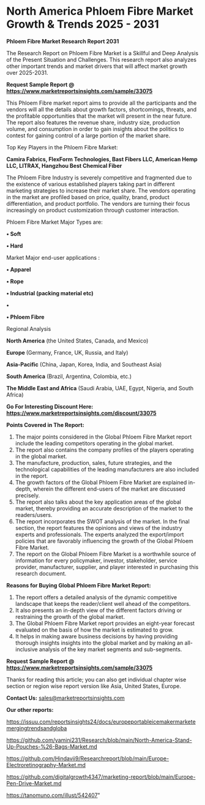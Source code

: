 # North America Phloem Fibre Market Growth & Trends 2025 - 2031

<strong>Phloem Fibre Market Research Report 2031</strong>

The Research Report on Phloem Fibre Market is a Skillful and Deep Analysis of the Present Situation and Challenges. This research report also analyzes other important trends and market drivers that will affect market growth over 2025-2031.

<strong>Request Sample Report @ <a href=https://www.marketreportsinsights.com/sample/33075>https://www.marketreportsinsights.com/sample/33075</a></strong>

This Phloem Fibre market report aims to provide all the participants and the vendors will all the details about growth factors, shortcomings, threats, and the profitable opportunities that the market will present in the near future. The report also features the revenue share, industry size, production volume, and consumption in order to gain insights about the politics to contest for gaining control of a large portion of the market share.

Top Key Players in the Phloem Fibre Market:

<strong>Camira Fabrics, FlexForm Technologies, Bast Fibers LLC, American Hemp LLC, LITRAX, Hangzhou Best Chemical Fiber</strong>

The Phloem Fibre Industry is severely competitive and fragmented due to the existence of various established players taking part in different marketing strategies to increase their market share. The vendors operating in the market are profiled based on price, quality, brand, product differentiation, and product portfolio. The vendors are turning their focus increasingly on product customization through customer interaction.

Phloem Fibre Market Major Types are:

<strong>•  Soft

•  Hard</strong>

Market Major end-user applications :

<strong>•  Apparel

•  Rope

•  Industrial (packing material etc)

•  

•  Phloem Fibre</strong>

Regional Analysis

</u><strong><b>North America</b></strong> (the United States, Canada, and Mexico)

<strong><b>Europe </b></strong>(Germany, France, UK, Russia, and Italy)

<strong><b>Asia-Pacific</b></strong> (China, Japan, Korea, India, and Southeast Asia)

<strong><b>South America</b></strong> (Brazil, Argentina, Colombia, etc.)

<strong><b>The Middle East and Africa</b></strong> (Saudi Arabia, UAE, Egypt, Nigeria, and South Africa)

<strong>Go For Interesting Discount Here: <a href=https://www.marketreportsinsights.com/discount/33075>https://www.marketreportsinsights.com/discount/33075</a></strong>

<strong>Points Covered in The Report:</strong>
<ol>
  <li>The major points considered in the Global Phloem Fibre Market report include the leading competitors operating in the global market.</li>
  <li>The report also contains the company profiles of the players operating in the global market.</li>
  <li>The manufacture, production, sales, future strategies, and the technological capabilities of the leading manufacturers are also included in the report.</li>
  <li>The growth factors of the Global Phloem Fibre Market are explained in-depth, wherein the different end-users of the market are discussed precisely.</li>
  <li>The report also talks about the key application areas of the global market, thereby providing an accurate description of the market to the readers/users.</li>
  <li>The report incorporates the SWOT analysis of the market. In the final section, the report features the opinions and views of the industry experts and professionals. The experts analyzed the export/import policies that are favorably influencing the growth of the Global Phloem Fibre Market.</li>
  <li>The report on the Global Phloem Fibre Market is a worthwhile source of information for every policymaker, investor, stakeholder, service provider, manufacturer, supplier, and player interested in purchasing this research document.</li>
</ol>
<strong>Reasons for Buying Global Phloem Fibre Market Report:</strong>

<ol>
  <li>The report offers a detailed analysis of the dynamic competitive landscape that keeps the reader/client well ahead of the competitors.</li>
  <li>It also presents an in-depth view of the different factors driving or restraining the growth of the global market.</li>
  <li>The Global Phloem Fibre Market report provides an eight-year forecast evaluated on the basis of how the market is estimated to grow.</li>
  <li>It helps in making aware business decisions by having providing thorough insights insights into the global market and by making an all-inclusive analysis of the key market segments and sub-segments.</li>
</ol>
<strong>Request Sample Report @ <a href=https://www.marketreportsinsights.com/sample/33075>https://www.marketreportsinsights.com/sample/33075</a></strong>


Thanks for reading this article; you can also get individual chapter wise section or region wise report version like Asia, United States, Europe.

<strong>Contact Us:</strong>
sales@marketreportsinsights.com

<strong>Our other reports:</strong>

<a href=https://issuu.com/reportsinsights24/docs/europeportableicemakermarketemergingtrendsandgloba>https://issuu.com/reportsinsights24/docs/europeportableicemakermarketemergingtrendsandgloba</a>

<a href=https://github.com/yamini231/Research/blob/main/North-America-Stand-Up-Pouches-%26-Bags-Market.md>https://github.com/yamini231/Research/blob/main/North-America-Stand-Up-Pouches-%26-Bags-Market.md</a>

<a href=https://github.com/Hindavii9/Researchreport/blob/main/Europe-Electroretinography-Market.md>https://github.com/Hindavii9/Researchreport/blob/main/Europe-Electroretinography-Market.md</a>

<a href=https://github.com/digitalgrowth4347/marketing-report/blob/main/Europe-Pen-Drive-Market.md>https://github.com/digitalgrowth4347/marketing-report/blob/main/Europe-Pen-Drive-Market.md</a>

<a href=https://tanomuno.com/illust/542407>https://tanomuno.com/illust/542407</a>"

